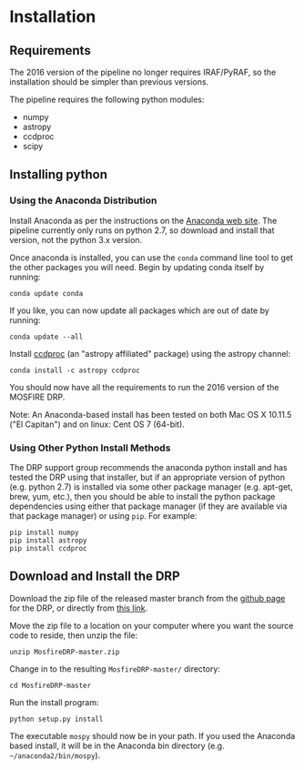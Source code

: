 # Installation

## Requirements

The 2016 version of the pipeline no longer requires IRAF/PyRAF, so the installation should be simpler than previous versions.

The pipeline requires the following python modules:

* numpy
* astropy
* ccdproc
* scipy

## Installing python

### Using the Anaconda Distribution

Install Anaconda as per the instructions on the [Anaconda web site](https://www.continuum.io/downloads).  The pipeline currently only runs on python 2.7, so download and install that version, not the python 3.x version.

Once anaconda is installed, you can use the `conda` command line tool to get the other packages you will need.  Begin by updating conda itself by running:

    conda update conda

If you like, you can now update all packages which are out of date by running:

    conda update --all

Install [ccdproc](http://ccdproc.readthedocs.io/en/latest/index.html) (an "astropy affiliated" package) using the astropy channel:

    conda install -c astropy ccdproc

You should now have all the requirements to run the 2016 version of the MOSFIRE DRP.

Note: An Anaconda-based install has been tested on both Mac OS X 10.11.5 ("El Capitan") and on linux: Cent OS 7 (64-bit).

### Using Other Python Install Methods

The DRP support group recommends the anaconda python install and has tested the DRP using that installer, but if an appropriate version of python (e.g. python 2.7) is installed via some other package manager (e.g. apt-get, brew, yum, etc.), then you should be able to install the python package dependencies using either that package manager (if they are available via that package manager) or using `pip`.  For example:

    pip install numpy
    pip install astropy
    pip install ccdproc


## Download and Install the DRP

Download the zip file of the released master branch from the [github page](https://github.com/Keck-DataReductionPipelines/MosfireDRP) for the DRP, or directly from [this link](https://github.com/Keck-DataReductionPipelines/MosfireDRP/archive/master.zip).

Move the zip file to a location on your computer where you want the source code to reside, then unzip the file:

    unzip MosfireDRP-master.zip

Change in to the resulting ```MosfireDRP-master/``` directory:

    cd MosfireDRP-master

Run the install program:

    python setup.py install

The executable `mospy` should now be in your path.  If you used the Anaconda based install, it will be in the Anaconda bin directory (e.g. `~/anaconda2/bin/mospy`).
